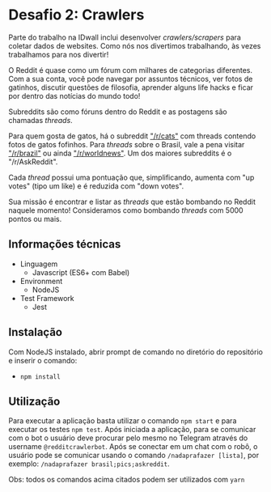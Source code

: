 # Desafio 2: Crawlers

Parte do trabalho na IDwall inclui desenvolver _crawlers/scrapers_ para coletar
dados de websites. Como nós nos divertimos trabalhando, às vezes trabalhamos
para nos divertir!

O Reddit é quase como um fórum com milhares de categorias diferentes. Com a sua
conta, você pode navegar por assuntos técnicos, ver fotos de gatinhos, discutir
questões de filosofia, aprender alguns life hacks e ficar por dentro das
notícias do mundo todo!

Subreddits são como fóruns dentro do Reddit e as postagens são chamadas
_threads_.

Para quem gosta de gatos, há o subreddit
["/r/cats"](https://www.reddit.com/r/cats) com threads contendo fotos de gatos
fofinhos. Para _threads_ sobre o Brasil, vale a pena visitar
["/r/brazil"](https://www.reddit.com/r/brazil) ou ainda
["/r/worldnews"](https://www.reddit.com/r/worldnews/). Um dos maiores subreddits
é o "/r/AskReddit".

Cada _thread_ possui uma pontuação que, simplificando, aumenta com "up votes"
(tipo um like) e é reduzida com "down votes".

Sua missão é encontrar e listar as _threads_ que estão bombando no Reddit
naquele momento! Consideramos como bombando _threads_ com 5000 pontos ou mais.

## Informações técnicas

* Linguagem
  * Javascript (ES6+ com Babel)
* Environment
  * NodeJS
* Test Framework
  * Jest

## Instalação

Com NodeJS instalado, abrir prompt de comando no diretório do repositório e
inserir o comando:

* `npm install`

## Utilização

Para executar a aplicação basta utilizar o comando `npm start` e para executar
os testes `npm test`. Após iniciada a aplicação, para se comunicar com o bot o
usuário deve procurar pelo mesmo no Telegram através do username
`@redditcrawlerbot`. Após se conectar em um chat com o robô, o usuário pode se
comunicar usando o comando `/nadaprafazer [lista]`, por exemplo: `/nadaprafazer
brasil;pics;askreddit`.

Obs: todos os comandos acima citados podem ser utilizados com `yarn`
